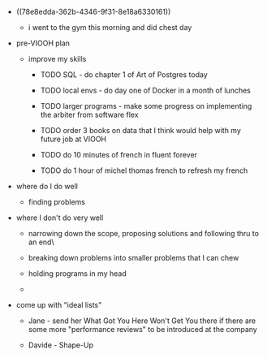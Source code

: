- ((78e8edda-362b-4346-9f31-8e18a6330161))
	 - i went to the gym this morning and did chest day

- pre-VIOOH plan
	 - improve my skills
		 - TODO SQL - do chapter 1 of Art of Postgres today

		 - TODO  local envs - do day one of Docker in a month of lunches

		 - TODO larger programs - make some progress on implementing the arbiter from software flex

		 - TODO order 3 books on data that I think would help with my future job at VIOOH

		 - TODO do 10 minutes of french in fluent forever

		 - TODO do 1 hour of michel thomas french to refresh my french

- where do I do well
	 - finding problems

- where I don't do very well
	 - narrowing down the scope, proposing solutions and following thru to an end\

	 - breaking down problems into smaller problems that I can chew

	 - holding programs in my head

	 - 

- come up with "ideal lists"
	 - Jane - send her What Got You Here Won't Get You there if there are some more "performance reviews" to be introduced at the company

	 - Davide - Shape-Up
